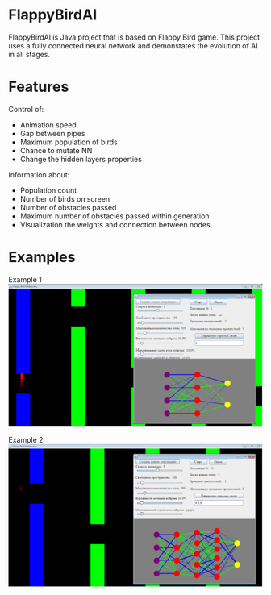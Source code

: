 # FlappyBirdAI


FlappyBirdAI is Java project that is based on Flappy Bird game. This project uses a fully connected neural network and demonstates the evolution of AI in all stages.
# Features
Control of:
  - Animation speed 
  - Gap between pipes 
  - Maximum population of birds 
  - Chance to mutate NN
  - Change the hidden layers properties
  
Information about:
  - Population count
  - Number of birds on screen
  - Number of obstacles passed
  - Maximum number of obstacles passed within generation
  - Visualization the weights and connection between nodes
# Examples
Example 1
![](Examples/Example1.png)

Example 2
![](Examples/Example2.png)

